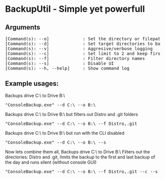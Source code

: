 <h1>BackupUtil - Simple yet powerfull</h1>
<h2>Arguments</h2>
<pre>
[Command(s): --o]             : Set the directory or filepath of the zip output
[Command(s): --d]             : Set target directories to backup
[Command(s): --v]             : Aggresive/verbose logging
[Command(s): --c]             : Set limit to 2 and keep first backup and current backup of the day
[Command(s): --f]             : Filter directory names
[Command(s): --s]             : Disable UI
[Command(s): --h, --help]     : Show command log
</pre>

<h2>Example usages:</h2>

<p>Backups drive C:\ to Drive B:\</p>
<pre>
"ConsoleBackup.exe" --d C:\ --o B:\
</pre>

<p>Backups drive C:\ to Drive B:\ but filters out Distro and .git folders</p>
<pre>
"ConsoleBackup.exe" --d C:\ --o B:\ --f Distro,.git
</pre>

<p>Backups drive C:\ to Drive B:\ but run with the CLI disabled</p>
<pre>
"ConsoleBackup.exe" --d C:\ --o B:\ --s
</pre>

<p>Now lets combine them all, Backups drive C:\ to Drive B:\ Filters out the directories: Distro and .git, limits the backup to the first and last backup of the day and runs silent (without console GUI)</p>
<pre>
"ConsoleBackup.exe" --d C:\ --o B:\ --f Distro,.git --c --s
</pre>
